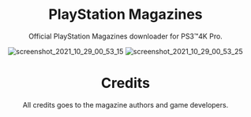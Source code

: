 <div align="center"> 
  
# PlayStation Magazines

Official PlayStation Magazines downloader for PS3™4K Pro.
  
![screenshot_2021_10_29_00_53_15](https://user-images.githubusercontent.com/74815634/139373170-831d7230-0582-47d9-aa86-fb8e9b026ee0.png)
![screenshot_2021_10_29_00_53_25](https://user-images.githubusercontent.com/74815634/139373175-aff2e8c0-2de2-41e8-b7e0-02ffef6e7c06.png)

 # Credits
 
 All credits goes to the magazine authors and game developers.
</div>
